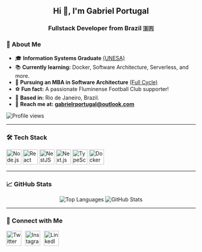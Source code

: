 <h2 align="center">Hi 👋, I'm Gabriel Portugal</h2>
<h3 align="center">Fullstack Developer from Brazil 🇧🇷</h3>

### 🚀 About Me
- 🎓 **Information Systems Graduate** [(UNESA)](https://estacio.br/)
- 📚 **Currently learning:** Docker, Software Architecture, Serverless, and more.
- 📕 **Pursuing an MBA in Software Architecture** [(Full Cycle)](https://fullcycle.com.br/)
- ⚽ **Fun fact:** A passionate Fluminense Football Club supporter!
- 📍 **Based in:** Rio de Janeiro, Brazil.
- 💬 **Reach me at:** **gabrielrportugal@outlook.com**

<p align="left">
  <img src="https://komarev.com/ghpvc/?username=gabrielrportugal&label=Profile%20views&color=0e75b6&style=flat" alt="Profile views" />
</p>

---

### 🛠️ Tech Stack
          
<p align="left">
  <img src="https://cdn.jsdelivr.net/gh/devicons/devicon/icons/nodejs/nodejs-original.svg" height="40" width="40" alt="Node.js" />
  <img src="https://cdn.jsdelivr.net/gh/devicons/devicon/icons/react/react-original.svg" height="40" width="40" alt="React" />
  <img src="https://cdn.jsdelivr.net/gh/devicons/devicon@latest/icons/nestjs/nestjs-original.svg" height="40" width="40" alt="NestJS" />
  <img src="https://cdn.jsdelivr.net/gh/devicons/devicon/icons/nextjs/nextjs-original.svg" height="40" width="40" alt="Next.js" />
  <img src="https://cdn.jsdelivr.net/gh/devicons/devicon/icons/typescript/typescript-original.svg" height="40" width="40" alt="TypeScript" />
  <img src="https://cdn.jsdelivr.net/gh/devicons/devicon/icons/docker/docker-original.svg" height="40" width="40" alt="Docker" />
</p>

---

### 📈 GitHub Stats
<p align="center">
  <img src="https://github-readme-stats.vercel.app/api/top-langs/?username=gabrielrportugal&theme=tokyonight&show_icons=true&hide_border=true&layout=compact" alt="Top Languages" />
  <img src="https://github-readme-stats.vercel.app/api?username=gabrielrportugal&theme=tokyonight&show_icons=true&hide_border=true&count_private=true" alt="GitHub Stats" />
</p>

---

### 🔗 Connect with Me

<p align="left" style="display: flex; gap: 10px; align-items: center;">
  <a href="https://twitter.com/gabriel_ptbr" target="_blank">
    <img src="https://img.icons8.com/?size=100&id=ClbD5JTFM7FA&format=png&color=000000" alt="Twitter" width="40" height="40" />
  </a>
  
  <a href="https://instagram.com/gabrielrportugal" target="_blank">
    <img src="https://img.icons8.com/?size=100&id=32323&format=png&color=000000" alt="Instagram" width="40" height="40" />
  </a>

  <a href="https://www.linkedin.com/in/gabrielrportugal/" target="_blank">
    <img src="https://img.icons8.com/?size=100&id=13930&format=png&color=000000" alt="LinkedIn" width="40" height="40" />
  </a>
</p>
